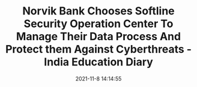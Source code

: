---
"title": "Norvik Bank Chooses Softline Security Operation Center To Manage Their Data Process And Protect them Against Cyberthreats - India Education Diary"
"date": "2021-11-8 14:14:55"
"feed_name": "GOOGLENEWSINDUSTRIAL"
"feed_website": "https://news.google.com/search?q=industrial%2Bincident&hl=en-US&gl=US&ceid=US:en"
"feed_rss": "https://news.google.com/rss/search?q=industrial%2Bincident&hl=en-US&gl=US&ceid=US:en"
"link": "https://indiaeducationdiary.in/norvik-bank-chooses-softline-security-operation-center-to-manage-their-data-process-and-protect-them-against-cyberthreats/"
"source": "{'href': 'https://indiaeducationdiary.in', 'title': 'India Education Diary'}"
"file": "_posts/2021-1-1-278f60800c1a2206c912edce77e054f6d355cb96.md"
"accident": "0"
"drilling": "0"
"dead": "0"
"injured": "0"
"arrested": "0"
"place": "unknown place"
"where": "unknown site"
"causes": "unknown"
"place_uri": "unknown place"
---